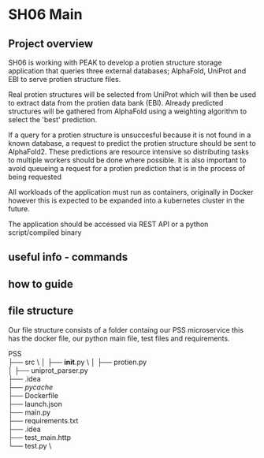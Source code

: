 # SH06 Main


## Project overview
SH06 is working with PEAK to develop a protien structure storage application that queries three external databases; AlphaFold, UniProt and EBI to serve protien structure files. 

Real protien structures will be selected from UniProt which will then be used to extract data from the protien data bank (EBI).
Already predicted structures will be gathered from AlphaFold using a weighting algorithm to select the 'best' prediction.

If a query for a protien structure is unsuccesful because it is not found in a known database, a request to predict the protien structure should be sent to AlphaFold2. These predictions are resource intensive so distributing tasks to multiple workers should be done where possible. It is also important to avoid queueing a request for a protien prediction that is in the process of being requested

All workloads of the application must run as containers, originally in Docker however this is expected to be expanded into a kubernetes cluster in the future.

The application should be accessed via REST API or a python script/compiled binary


## useful info - commands
## how to guide
## file structure
Our file structure consists of a folder containg our PSS microservice this has the docker file, our python main file, test files 
and requirements.

PSS \
├── src \\
│   ├── __init__.py \ 
│   ├── protien.py \
│   ├── uniprot_parser.py \
├── .idea \
├── _pycache_ \
├──  Dockerfile \
├── launch.json \
├── main.py \
├── requirements.txt \
├── .idea \
├── test_main.http \
└── test.py \
